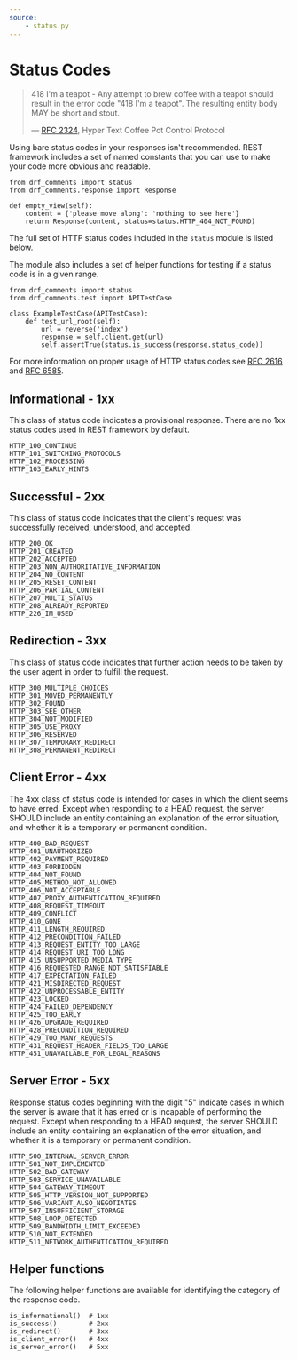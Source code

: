 ```yaml
---
source:
    - status.py
---
```


# Status Codes

> 418 I'm a teapot - Any attempt to brew coffee with a teapot should result in the error code "418 I'm a teapot".  The resulting entity body MAY be short and stout.
>
> &mdash; [RFC 2324][rfc2324], Hyper Text Coffee Pot Control Protocol

Using bare status codes in your responses isn't recommended.  REST framework includes a set of named constants that you can use to make your code more obvious and readable.

    from drf_comments import status
    from drf_comments.response import Response

    def empty_view(self):
        content = {'please move along': 'nothing to see here'}
        return Response(content, status=status.HTTP_404_NOT_FOUND)

The full set of HTTP status codes included in the `status` module is listed below.

The module also includes a set of helper functions for testing if a status code is in a given range.

    from drf_comments import status
    from drf_comments.test import APITestCase

    class ExampleTestCase(APITestCase):
        def test_url_root(self):
            url = reverse('index')
            response = self.client.get(url)
            self.assertTrue(status.is_success(response.status_code))


For more information on proper usage of HTTP status codes see [RFC 2616][rfc2616]
and [RFC 6585][rfc6585].

## Informational - 1xx

This class of status code indicates a provisional response.  There are no 1xx status codes used in REST framework by default.

    HTTP_100_CONTINUE
    HTTP_101_SWITCHING_PROTOCOLS
    HTTP_102_PROCESSING
    HTTP_103_EARLY_HINTS

## Successful - 2xx

This class of status code indicates that the client's request was successfully received, understood, and accepted.

    HTTP_200_OK
    HTTP_201_CREATED
    HTTP_202_ACCEPTED
    HTTP_203_NON_AUTHORITATIVE_INFORMATION
    HTTP_204_NO_CONTENT
    HTTP_205_RESET_CONTENT
    HTTP_206_PARTIAL_CONTENT
    HTTP_207_MULTI_STATUS
    HTTP_208_ALREADY_REPORTED
    HTTP_226_IM_USED

## Redirection - 3xx

This class of status code indicates that further action needs to be taken by the user agent in order to fulfill the request.

    HTTP_300_MULTIPLE_CHOICES
    HTTP_301_MOVED_PERMANENTLY
    HTTP_302_FOUND
    HTTP_303_SEE_OTHER
    HTTP_304_NOT_MODIFIED
    HTTP_305_USE_PROXY
    HTTP_306_RESERVED
    HTTP_307_TEMPORARY_REDIRECT
    HTTP_308_PERMANENT_REDIRECT

## Client Error - 4xx

The 4xx class of status code is intended for cases in which the client seems to have erred.  Except when responding to a HEAD request, the server SHOULD include an entity containing an explanation of the error situation, and whether it is a temporary or permanent condition.

    HTTP_400_BAD_REQUEST
    HTTP_401_UNAUTHORIZED
    HTTP_402_PAYMENT_REQUIRED
    HTTP_403_FORBIDDEN
    HTTP_404_NOT_FOUND
    HTTP_405_METHOD_NOT_ALLOWED
    HTTP_406_NOT_ACCEPTABLE
    HTTP_407_PROXY_AUTHENTICATION_REQUIRED
    HTTP_408_REQUEST_TIMEOUT
    HTTP_409_CONFLICT
    HTTP_410_GONE
    HTTP_411_LENGTH_REQUIRED
    HTTP_412_PRECONDITION_FAILED
    HTTP_413_REQUEST_ENTITY_TOO_LARGE
    HTTP_414_REQUEST_URI_TOO_LONG
    HTTP_415_UNSUPPORTED_MEDIA_TYPE
    HTTP_416_REQUESTED_RANGE_NOT_SATISFIABLE
    HTTP_417_EXPECTATION_FAILED
    HTTP_421_MISDIRECTED_REQUEST
    HTTP_422_UNPROCESSABLE_ENTITY
    HTTP_423_LOCKED
    HTTP_424_FAILED_DEPENDENCY
    HTTP_425_TOO_EARLY
    HTTP_426_UPGRADE_REQUIRED
    HTTP_428_PRECONDITION_REQUIRED
    HTTP_429_TOO_MANY_REQUESTS
    HTTP_431_REQUEST_HEADER_FIELDS_TOO_LARGE
    HTTP_451_UNAVAILABLE_FOR_LEGAL_REASONS

## Server Error - 5xx

Response status codes beginning with the digit "5" indicate cases in which the server is aware that it has erred or is incapable of performing the request.  Except when responding to a HEAD request, the server SHOULD include an entity containing an explanation of the error situation, and whether it is a temporary or permanent condition.

    HTTP_500_INTERNAL_SERVER_ERROR
    HTTP_501_NOT_IMPLEMENTED
    HTTP_502_BAD_GATEWAY
    HTTP_503_SERVICE_UNAVAILABLE
    HTTP_504_GATEWAY_TIMEOUT
    HTTP_505_HTTP_VERSION_NOT_SUPPORTED
    HTTP_506_VARIANT_ALSO_NEGOTIATES
    HTTP_507_INSUFFICIENT_STORAGE
    HTTP_508_LOOP_DETECTED
    HTTP_509_BANDWIDTH_LIMIT_EXCEEDED
    HTTP_510_NOT_EXTENDED
    HTTP_511_NETWORK_AUTHENTICATION_REQUIRED

## Helper functions

The following helper functions are available for identifying the category of the response code.

    is_informational()  # 1xx
    is_success()        # 2xx
    is_redirect()       # 3xx
    is_client_error()   # 4xx
    is_server_error()   # 5xx

[rfc2324]: https://www.ietf.org/rfc/rfc2324.txt
[rfc2616]: https://www.w3.org/Protocols/rfc2616/rfc2616-sec10.html
[rfc6585]: https://tools.ietf.org/html/rfc6585
